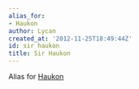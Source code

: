 ```yaml
---
alias_for:
- Haukon
author: Lycan
created_at: '2012-11-25T18:49:44Z'
id: sir haukon
title: Sir Haukon
---
```

Alias for [Haukon]

  [Haukon]: Haukon